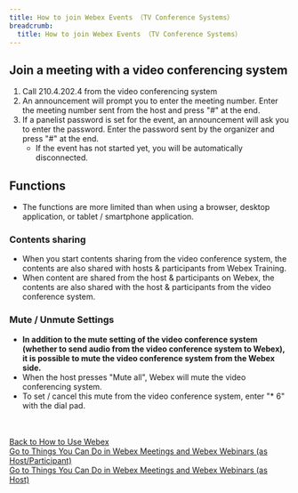 ```yaml
---
title: How to join Webex Events （TV Conference Systems）
breadcrumb:
  title: How to join Webex Events （TV Conference Systems）
---
```


## Join a meeting with a video conferencing system

1. Call 210.4.202.4 from the video conferencing system
1. An announcement will prompt you to enter the meeting number. Enter the meeting number sent from the host and press "#" at the end.
1. If a panelist password is set for the event, an announcement will ask you to enter the password. Enter the password sent by the organizer and press "#" at the end.
   * If the event has not started yet, you will be automatically disconnected.

## Functions

* The functions are more limited than when using a browser, desktop application, or tablet / smartphone application.

### Contents sharing

* When you start contents sharing from the video conference system, the contents are also shared with hosts & participants from Webex Training.
* When content are shared from the host & participants on Webex, the contents are also shared with the host & participants from the video conference system.

### Mute / Unmute Settings

* **In addition to the mute setting of the video conference system (whether to send audio from the video conference system to Webex), it is possible to mute the video conference system from the Webex side.**
* When the host presses  "Mute all", Webex will mute the video conferencing system.
* To set / cancel this mute from the video conference system, enter "* 6" with the dial pad.


<br>
<br>
<a href="index" target="_blank">Back to How to Use Webex</a>
<br>
<a href="do_webex" target="_blank">Go to Things You Can Do in Webex Meetings and Webex Webinars (as Host/Participant)</a>
<br>
<a href="do_webex_host" target="_blank">Go to Things You Can Do in Webex Meetings and Webex Webinars (as Host)</a>
